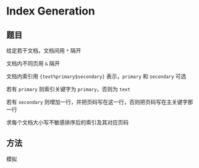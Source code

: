 # Index Generation

## 题目

给定若干文档，文档间用 `*` 隔开

文档内不同页用 `&` 隔开

文档内索引用 `{text%primary$secondary}` 表示，`primary` 和 `secondary` 可选

若有 `primary` 则索引关键字为 `primary`，否则为 `text`

若有 `secondary` 则增加一行，并把页码写在这一行，否则把页码写在主关键字那一行

求每个文档大小写不敏感排序后的索引及其对应页码


## 方法

模拟
